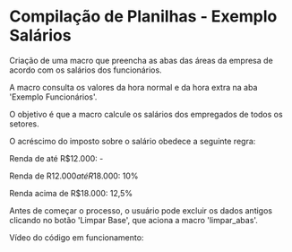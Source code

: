 # Compilação de Planilhas - Exemplo Salários

Criação de uma macro que preencha as abas das áreas da empresa de acordo com os salários dos funcionários.

A macro consulta os valores da hora normal e da hora extra na aba 'Exemplo Funcionários'.

O objetivo é que a macro calcule os salários dos empregados de todos os setores.

O acréscimo do imposto sobre o salário obedece a seguinte regra: 

Renda de até R$12.000: -

Renda de R$12.000 até R$18.000: 10%

Renda acima de R$18.000: 12,5%

Antes de começar o processo, o usuário pode excluir os dados antigos clicando no botão 'Limpar Base', que aciona a macro 'limpar_abas'.

Vídeo do código em funcionamento:
